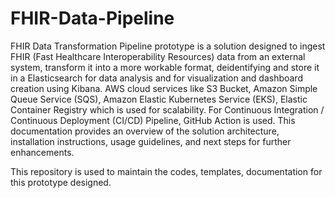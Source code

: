 # FHIR-Data-Pipeline

FHIR Data Transformation Pipeline prototype is a solution designed to ingest FHIR (Fast Healthcare Interoperability Resources) data from an external system, transform it into a more workable format, deidentifying and store it in a Elasticsearch for data analysis and for visualization and dashboard creation using Kibana. AWS cloud services like S3 Bucket, Amazon Simple Queue Service (SQS), Amazon Elastic Kubernetes Service (EKS), Elastic Container Registry which is used for scalability. For Continuous Integration / Continuous Deployment (CI/CD) Pipeline, GitHub Action is used. This documentation provides an overview of the solution architecture, installation instructions, usage guidelines, and next steps for further enhancements.

This repository is used to maintain the codes, templates, documentation for this prototype designed.

